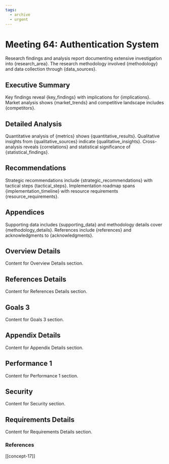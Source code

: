 ```yaml
---
tags:
  - archive
  - urgent
---
```


# Meeting 64: Authentication System

Research findings and analysis report documenting extensive investigation into {research_area}. The research methodology involved {methodology} and data collection through {data_sources}.

## Executive Summary
Key findings reveal {key_findings} with implications for {implications}. Market analysis shows {market_trends} and competitive landscape includes {competitors}.

## Detailed Analysis
Quantitative analysis of {metrics} shows {quantitative_results}. Qualitative insights from {qualitative_sources} indicate {qualitative_insights}. Cross-analysis reveals {correlations} and statistical significance of {statistical_findings}.

## Recommendations
Strategic recommendations include {strategic_recommendations} with tactical steps {tactical_steps}. Implementation roadmap spans {implementation_timeline} with resource requirements {resource_requirements}.

## Appendices
Supporting data includes {supporting_data} and methodology details cover {methodology_details}. References include {references} and acknowledgments to {acknowledgments}.



## Overview Details

Content for Overview Details section.

## References Details

Content for References Details section.

## Goals 3

Content for Goals 3 section.

## Appendix Details

Content for Appendix Details section.

## Performance 1

Content for Performance 1 section.

## Security

Content for Security section.

## Requirements Details

Content for Requirements Details section.


### References
[[concept-17]]
